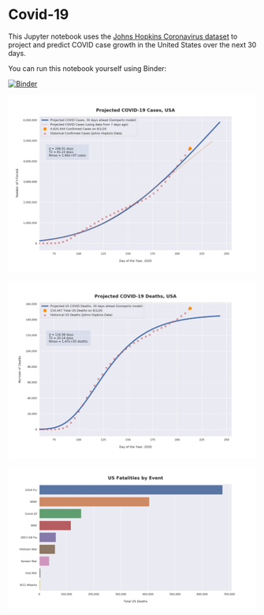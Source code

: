 # Covid-19

This Jupyter notebook uses the [Johns Hopkins Coronavirus dataset](https://github.com/CSSEGISandData/COVID-19/blob/master/README.md) to project and predict COVID case growth in the United States over the next 30 days.

You can run this notebook yourself using Binder:

[![Binder](https://mybinder.org/badge_logo.svg)](https://mybinder.org/v2/gh/bws428/covid-19/master?filepath=covid-projections.nbconvert.ipynb)

![Projected Cases plot](https://raw.githubusercontent.com/bws428/covid-19/master/charts/covid-8.1.20.png)

![Projected Deaths plot](https://raw.githubusercontent.com/bws428/covid-19/master/charts/covid-deaths-8.1.20.png)

![Casualties plot](https://raw.githubusercontent.com/bws428/covid-19/master/charts/casualties.png)

